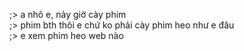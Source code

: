 ;> a nhô e, nảy giờ cày phim<br>
;> phim bth thôi e chứ ko phải cày phim heo như e đâu<br>
;> e xem phim heo web nào
